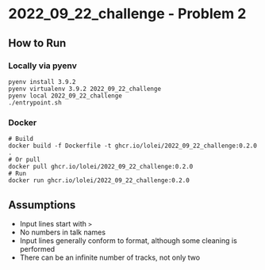 # 2022_09_22_challenge - Problem 2

## How to Run

### Locally via pyenv

```
pyenv install 3.9.2
pyenv virtualenv 3.9.2 2022_09_22_challenge
pyenv local 2022_09_22_challenge
./entrypoint.sh
```

### Docker

```
# Build
docker build -f Dockerfile -t ghcr.io/lolei/2022_09_22_challenge:0.2.0 .
# Or pull
docker pull ghcr.io/lolei/2022_09_22_challenge:0.2.0
# Run
docker run ghcr.io/lolei/2022_09_22_challenge:0.2.0
```

## Assumptions

- Input lines start with `> `
- No numbers in talk names
- Input lines generally conform to format, although some cleaning is performed
- There can be an infinite number of tracks, not only two
